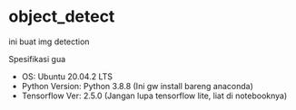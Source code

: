 # object_detect
ini buat img detection

Spesifikasi gua
* OS: Ubuntu 20.04.2 LTS
* Python Version: Python 3.8.8 (Ini gw install bareng anaconda)
* Tensorflow Ver: 2.5.0 (Jangan lupa tensorflow lite, liat di notebooknya)
